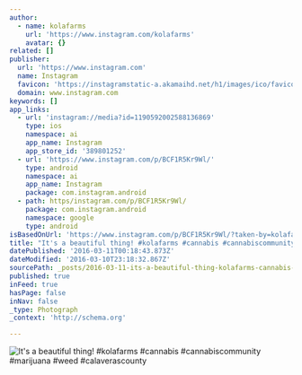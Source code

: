 ```yaml
---
author:
  - name: kolafarms
    url: 'https://www.instagram.com/kolafarms'
    avatar: {}
related: []
publisher:
  url: 'https://www.instagram.com'
  name: Instagram
  favicon: 'https://instagramstatic-a.akamaihd.net/h1/images/ico/favicon.ico/7cdab0872b15.ico'
  domain: www.instagram.com
keywords: []
app_links:
  - url: 'instagram://media?id=1190592002588136869'
    type: ios
    namespace: ai
    app_name: Instagram
    app_store_id: '389801252'
  - url: 'https://www.instagram.com/p/BCF1R5Kr9Wl/'
    type: android
    namespace: ai
    app_name: Instagram
    package: com.instagram.android
  - path: https/instagram.com/p/BCF1R5Kr9Wl/
    package: com.instagram.android
    namespace: google
    type: android
isBasedOnUrl: 'https://www.instagram.com/p/BCF1R5Kr9Wl/?taken-by=kolafarms'
title: "It's a beautiful thing! #kolafarms #cannabis #cannabiscommunity #marijuana #weed #calaverascounty"
datePublished: '2016-03-11T00:18:43.873Z'
dateModified: '2016-03-10T23:18:32.867Z'
sourcePath: _posts/2016-03-11-its-a-beautiful-thing-kolafarms-cannabis-cannabiscommun.md
published: true
inFeed: true
hasPage: false
inNav: false
_type: Photograph
_context: 'http://schema.org'

---
```

![It's a beautiful thing&excl; &num;kolafarms &num;cannabis &num;cannabiscommunity &num;marijuana &num;weed &num;calaverascounty](https://scontent.cdninstagram.com/t51.2885-15/s640x640/sh0.08/e35/12747595_236657976671544_2005694776_n.jpg?ig_cache_key=MTE5MDU5MjAwMjU4ODEzNjg2OQ%3D%3D.2)